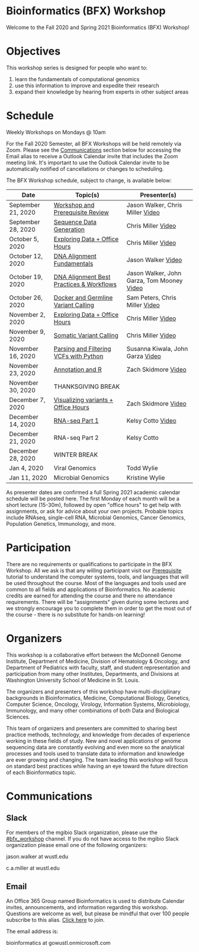 # Bioinformatics (BFX) Workshop

Welcome to the Fall 2020 and Spring 2021 Bioinformatics (BFX) Workshop! 

# Objectives

This workshop series is designed for people who want to:
1) learn the fundamentals of computational genomics
2) use this information to improve and expedite their research
3) expand their knowledge by hearing from experts in other subject areas

# Schedule

Weekly Workshops on Mondays @ 10am

For the Fall 2020 Semester, all BFX Workshops will be held remotely via Zoom. Please see the [Communications](https://github.com/genome/bfx-workshop/blob/master/README.md#communications) section below for accessing the Email alias to receive a Outlook Calendar invite that includes the Zoom meeting link. It's important to use the Outlook Calendar invite to be automatically notified of cancellations or changes to scheduling. 

The BFX Workshop schedule, subject to change, is available below:

|Date|Topic(s)|Presenter(s)|
|----|--------|------------|
| September 21, 2020 | [Workshop and Prerequisite Review](https://github.com/genome/bfx-workshop/tree/master/week_01) | Jason Walker, Chris Miller [Video](https://wustl.box.com/s/d6e1rqybagbi0nlo8abess4t4hjq5d6x) |
| September 28, 2020 | [Sequence Data Generation](https://github.com/genome/bfx-workshop/tree/master/week_02) | Chris Miller [Video](https://wustl.box.com/s/33hp9a9e20m0gteavq46a5d2a16u2fe4) |
| October 5, 2020 | [Exploring Data + Office Hours](https://github.com/genome/bfx-workshop/tree/master/week_03) | Chris Miller [Video](https://wustl.box.com/s/izp40y14wtrgags79a0tjej36hvqkglf)|
| October 12, 2020 | [DNA Alignment Fundamentals](https://github.com/genome/bfx-workshop/blob/master/week_04) | Jason Walker [Video](https://wustl.box.com/s/7a3utaz585558lmg5y8e3wx35q4rvy4t)|
| October 19, 2020 | [DNA Alignment Best Practices & Workflows](https://github.com/genome/bfx-workshop/blob/master/week_05) | Jason Walker, John Garza, Tom Mooney [Video](https://wustl.box.com/s/bc4m5bcv0cylocx12kry2kr74itd8xgs) |
| October 26, 2020 | [Docker and Germline Variant Calling](https://github.com/genome/bfx-workshop/blob/master/week_06) | Sam Peters, Chris Miller [Video](https://wustl.box.com/s/snxmlc1j05sdmpzeqd3giufuntbi9li3)
| November 2, 2020 | [Exploring Data + Office Hours](https://github.com/genome/bfx-workshop/blob/master/week_07) | Chris Miller [Video](https://wustl.box.com/s/ivtmdn677mooltqz1irgelc2m4aiwjno)|
| November 9, 2020 | [Somatic Variant Calling](https://github.com/genome/bfx-workshop/blob/master/week_08) | Chris Miller [Video](https://wustl.box.com/s/yizndcjs9kgutm3yg9pj7su2dmz0vv1d)|
| November 16, 2020 | [Parsing and Filtering VCFs with Python](https://github.com/genome/bfx-workshop/blob/master/week_09) | Susanna Kiwala, John Garza [Video](https://wustl.box.com/s/mkgx6aac8zjuc3e3p49mp11p2l5lp3bi)|
| November 23, 2020 | [Annotation and R](https://github.com/genome/bfx-workshop/blob/master/week_10) | Zach Skidmore [Video](https://wustl.box.com/s/s7i82kbmw36j7rxhbwehniflk4apwq7k)|
| November 30, 2020 | THANKSGIVING BREAK | |
| December 7, 2020 | [Visualizing variants + Office Hours](https://github.com/genome/bfx-workshop/tree/master/week_11) | Zach Skidmore [Video](https://wustl.box.com/s/4mdyp7jpv2tmpb2y4spxp9ylug3mr4hx) |
| December 14, 2020 | [RNA-seq Part 1](https://github.com/genome/bfx-workshop/tree/master/week_12) | Kelsy Cotto [Video](https://wustl.box.com/s/6bguhi1d6su0ezv27glkd0cq0ea17d7v)|
| December 21, 2020 | RNA-seq Part 2 | Kelsy Cotto |
| December 28, 2020 | WINTER BREAK | |
| Jan 4, 2020 | Viral Genomics | Todd Wylie |
| Jan 11, 2020 | Microbial Genomics | Kristine Wylie |


As presenter dates are confirmed a full Spring 2021 academic calendar schedule will be posted here. The first Monday of each month will be a short lecture (15-30m), followed by open "office hours" to get help with assignments, or ask for advice about your own projects. Probable topics include RNAseq, single-cell RNA, Microbial Genomics, Cancer Genomics, Population Genetics, Immunology, and more.


# Participation

There are no requirements or qualifications to participate in the BFX Workshop. All we ask is that any willing participant visit our [Prerequisite](https://github.com/genome/bfx-workshop/blob/master/bfx_workshop_01_overview.ipynb) tutorial to understand the computer systems, tools, and languages that will be used throughout the course. Most of the languages and tools used are common to all fields and applications of Bioinformatics. No academic credits are earned for attending the course and there no attendance requirements.  There will be "assignments" given during some lectures and we strongly encourage you to complete them in order to get the most out of the course - there is no substitute for hands-on learning!

# Organizers

This workshop is a collaborative effort between the McDonnell Genome Institute, Department of Medicine, Division of Hematology & Oncology, and Department of Pediatrics with faculty, staff, and student representation and participation from many other Institutes, Departments, and Divisions at Washington University School of Medicine in St. Louis.

The organizers and presenters of this workshop have multi-disciplinary backgrounds in Bioinformatics, Medicine, Computational Biology, Genetics, Computer Science, Oncology, Virology, Information Systems, Microbiology, Immunology, and many other combinations of both Data and Biological Sciences.

This team of organizers and presenters are committed to sharing best practice methods, technology, and knowledge from decades of experience working in these fields of study. New and novel applications of genome sequencing data are constantly evolving and even more so the analytical processes and tools used to translate data to information and knowledge are ever growing and changing. The team leading this workshop will focus on standard best practices while having an eye toward the future direction of each Bioinformatics topic.

# Communications

## Slack

For members of the mgibio Slack organization, please use the [#bfx_workshop](https://mgibio.slack.com/archives/CDE4LQHHD) channel. If you do not have access to the mgibio Slack organization please email one of the following organizers:

jason.walker at wustl.edu

c.a.miller at wustl.edu

## Email

An Office 365 Group named Bioinformatics is used to distribute Calendar invites, announcements, and information regarding this workshop. Questions are welcome as well, but please be mindful that over 100 people subscribe to this alias. [Click here](https://outlook.office365.com/owa/bioinformatics@gowustl.onmicrosoft.com/groupsubscription.ashx?action=join&source=MSExchange/LokiServer&guid=2fdc302a-812b-4984-a57b-62ee21430272) to join.

The email address is: 

bioinformatics at gowustl.onmicrosoft.com

